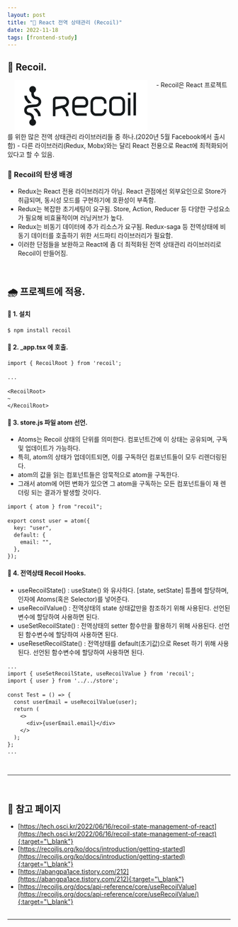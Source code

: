 ```yaml
---
layout: post
title: "🐧 React 전역 상태관리 (Recoil)"
date: 2022-11-18
tags: [frontend-study]
---
```


## 🍧 Recoil.

<img src="../assets/images/post/img_20221118_01.png" alt="" style="width:90%; width:300px; margin: auto 1rem; vertical-align:top;" />
- Recoil은 React 프로젝트를 위한 많은 전역 상태관리 라이브러리들 중 하나.(2020년 5월 Facebook에서 출시함)
- 다른 라이브러리(Redux, Mobx)와는 달리 React 전용으로 React에 최적화되어 있다고 할 수 있음.

<br/>

### 🌸 Recoil의 탄생 배경

- Redux는 React 전용 라이브러리가 아님. React 관점에선 외부요인으로 Store가 취급되며, 동시성 모드를 구현하기에 호환성이 부족함.
- Redux는 복잡한 초기세팅이 요구됨. Store, Action, Reducer 등 다양한 구성요소가 필요해 비효율적이며 러닝커브가 높다.
- Redux는 비동기 데이터에 추가 리소스가 요구됨. Redux-saga 등 전역상태에 비동기 데이터를 호출하기 위한 서드파티 라이브러리가 필요함.
- 이러한 단점들을 보완하고 React에 좀 더 최적화된 전역 상태관리 라이브러리로 Recoil이 만들어짐.

<br/>

## 🌧 프로젝트에 적용.

#### 🍰 1. 설치

```tsx
$ npm install recoil
```

#### 🧁 2. \_app.tsx 에 호출.

```tsx
import { RecoilRoot } from 'recoil';

...

<RecoilRoot>
~
</RecoilRoot>
```

#### 🍮 3. store.js 파일 atom 선언.

- Atoms는 Recoil 상태의 단위를 의미한다. 컴포넌트간에 이 상태는 공유되며, 구독 및 업데이트가 가능하다.
- 특히, atom의 상태가 업데이트되면, 이를 구독하던 컴포넌트들이 모두 리렌더링된다.
- atom의 값을 읽는 컴포넌트들은 암묵적으로 atom을 구독한다.
- 그래서 atom에 어떤 변화가 있으면 그 atom을 구독하는 모든 컴포넌트들이 재 렌더링 되는 결과가 발생할 것이다.

```tsx
import { atom } from "recoil";

export const user = atom({
  key: "user",
  default: {
    email: "",
  },
});
```

#### 🍭 4. 전역상태 Recoil Hooks.

- useRecoilState() : useState() 와 유사하다. [state, setState] 튜플에 할당하며, 인자에 Atoms(혹은 Selector)를 넣어준다.
- useRecoilValue() : 전역상태의 state 상태값만을 참조하기 위해 사용된다. 선언된 변수에 할당하여 사용하면 된다.
- useSetRecoilState() : 전역상태의 setter 함수만을 활용하기 위해 사용된다. 선언된 함수변수에 할당하여 사용하면 된다.
- useResetRecoilState() : 전역상태를 default(초기값)으로 Reset 하기 위해 사용된다. 선언된 함수변수에 할당하여 사용하면 된다.

```tsx
...
import { useSetRecoilState, useRecoilValue } from 'recoil';
import { user } from '../../store';

const Test = () => {
  const userEmail = useRecoilValue(user);
  return (
    <>
      <div>{userEmail.email}</div>
    </>
  );
};
...
```

<br/>

---

<br/>

## 🎫 참고 페이지

- [https://tech.osci.kr/2022/06/16/recoil-state-management-of-react](https://tech.osci.kr/2022/06/16/recoil-state-management-of-react){:target="\_blank"}
- [https://recoiljs.org/ko/docs/introduction/getting-started](https://recoiljs.org/ko/docs/introduction/getting-started){:target="\_blank"}
- [https://abangpa1ace.tistory.com/212](https://abangpa1ace.tistory.com/212){:target="\_blank"}
- [https://recoiljs.org/docs/api-reference/core/useRecoilValue](https://recoiljs.org/docs/api-reference/core/useRecoilValue/){:target="\_blank"}
  <br/><br/>

---
